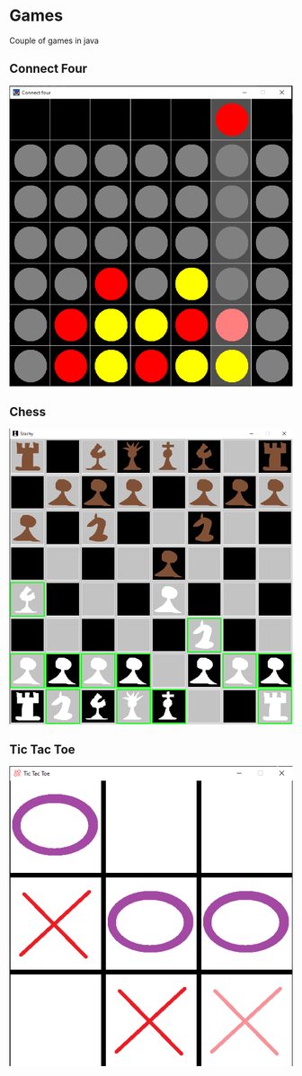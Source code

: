 # Games
Couple of games in java

## Connect Four
![img1](Gry/pictures/connectfour.png)

## Chess
![img1](Gry/pictures/chess.png)

## Tic Tac Toe
![img1](Gry/pictures/tictactoe.png)
